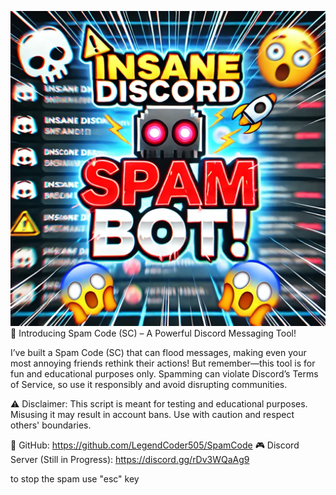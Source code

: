 ![Thumbnail](thumbnail.webp)
🚀 Introducing Spam Code (SC) – A Powerful Discord Messaging Tool!

I’ve built a Spam Code (SC) that can flood messages, making even your most annoying friends rethink their actions! But remember—this tool is for fun and educational purposes only. Spamming can violate Discord’s Terms of Service, so use it responsibly and avoid disrupting communities.

⚠️ Disclaimer: This script is meant for testing and educational purposes. Misusing it may result in account bans. Use with caution and respect others' boundaries.

🔗 GitHub: https://github.com/LegendCoder505/SpamCode
🎮 Discord Server (Still in Progress): https://discord.gg/rDv3WQaAg9

to stop the spam use "esc" key
